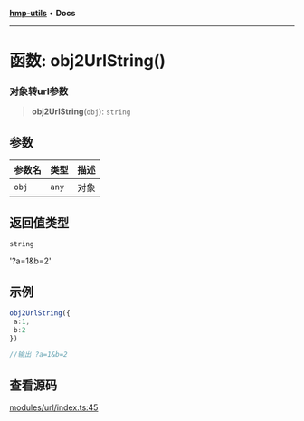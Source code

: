 [**hmp-utils**](../README.md) • **Docs**

***

# 函数: obj2UrlString()

### 对象转url参数

> **obj2UrlString**(`obj`): `string`

## 参数

| 参数名 | 类型 | 描述 |
| :------ | :------ | :------ |
| `obj` | `any` | 对象 |

## 返回值类型

`string`

'?a=1&b=2'

## 示例

```ts
obj2UrlString({
 a:1,
 b:2
})

//输出 ?a=1&b=2
```

## 查看源码

[modules/url/index.ts:45](https://github.com/hmp1049127947/hmp-utils/blob/4a6ef6c09762a1cd3b8d7a3366d8664e5e49db4c/src/modules/url/index.ts#L45)
